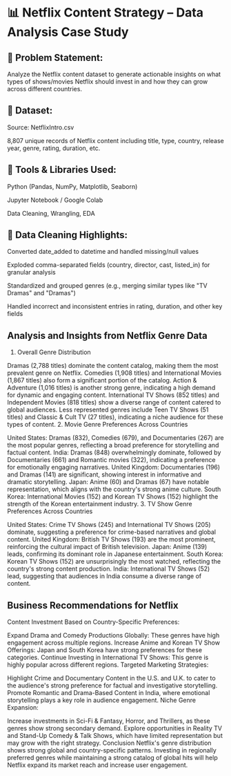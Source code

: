 # 📊 Netflix Content Strategy – Data Analysis Case Study
## 📝 Problem Statement:
Analyze the Netflix content dataset to generate actionable insights on what types of shows/movies Netflix should invest in and how they can grow across different countries.

## 📂 Dataset:
Source: NetflixIntro.csv

8,807 unique records of Netflix content including title, type, country, release year, genre, rating, duration, etc.

## 🔧 Tools & Libraries Used:
Python (Pandas, NumPy, Matplotlib, Seaborn)

Jupyter Notebook / Google Colab

Data Cleaning, Wrangling, EDA

## 🧹 Data Cleaning Highlights:
Converted date_added to datetime and handled missing/null values

Exploded comma-separated fields (country, director, cast, listed_in) for granular analysis

Standardized and grouped genres (e.g., merging similar types like "TV Dramas" and "Dramas")

Handled incorrect and inconsistent entries in rating, duration, and other key fields

## Analysis and Insights from Netflix Genre Data

1. Overall Genre Distribution

Dramas (2,788 titles) dominate the content catalog, making them the most prevalent genre on Netflix.
Comedies (1,908 titles) and International Movies (1,867 titles) also form a significant portion of the catalog.
Action & Adventure (1,016 titles) is another strong genre, indicating a high demand for dynamic and engaging content.
International TV Shows (852 titles) and Independent Movies (818 titles) show a diverse range of content catered to global audiences.
Less represented genres include Teen TV Shows (51 titles) and Classic & Cult TV (27 titles), indicating a niche audience for these types of content.
2. Movie Genre Preferences Across Countries

United States: Dramas (832), Comedies (679), and Documentaries (267) are the most popular genres, reflecting a broad preference for storytelling and factual content.
India: Dramas (848) overwhelmingly dominate, followed by Documentaries (661) and Romantic movies (322), indicating a preference for emotionally engaging narratives.
United Kingdom: Documentaries (196) and Dramas (141) are significant, showing interest in informative and dramatic storytelling.
Japan: Anime (60) and Dramas (67) have notable representation, which aligns with the country's strong anime culture.
South Korea: International Movies (152) and Korean TV Shows (152) highlight the strength of the Korean entertainment industry.
3. TV Show Genre Preferences Across Countries

United States: Crime TV Shows (245) and International TV Shows (205) dominate, suggesting a preference for crime-based narratives and global content.
United Kingdom: British TV Shows (193) are the most prominent, reinforcing the cultural impact of British television.
Japan: Anime (139) leads, confirming its dominant role in Japanese entertainment.
South Korea: Korean TV Shows (152) are unsurprisingly the most watched, reflecting the country's strong content production.
India: International TV Shows (52) lead, suggesting that audiences in India consume a diverse range of content.

## Business Recommendations for Netflix

Content Investment Based on Country-Specific Preferences:

Expand Drama and Comedy Productions Globally: These genres have high engagement across multiple regions.
Increase Anime and Korean TV Show Offerings: Japan and South Korea have strong preferences for these categories.
Continue Investing in International TV Shows: This genre is highly popular across different regions.
Targeted Marketing Strategies:

Highlight Crime and Documentary Content in the U.S. and U.K. to cater to the audience's strong preference for factual and investigative storytelling.
Promote Romantic and Drama-Based Content in India, where emotional storytelling plays a key role in audience engagement.
Niche Genre Expansion:

Increase investments in Sci-Fi & Fantasy, Horror, and Thrillers, as these genres show strong secondary demand.
Explore opportunities in Reality TV and Stand-Up Comedy & Talk Shows, which have limited representation but may grow with the right strategy.
Conclusion Netflix's genre distribution shows strong global and country-specific patterns. Investing in regionally preferred genres while maintaining a strong catalog of global hits will help Netflix expand its market reach and increase user engagement.


